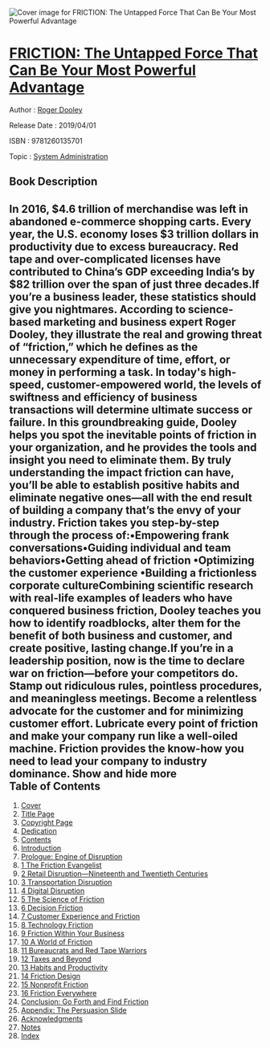 ![Cover image for FRICTION: The Untapped Force That Can Be Your Most Powerful Advantage](https://imgdetail.ebookreading.net/cover/cover/system_admin/EB9781260135701.jpg)

[FRICTION: The Untapped Force That Can Be Your Most Powerful Advantage](https://ebookreading.net/view/book/FRICTION%3A+The+Untapped+Force+That+Can+Be+Your+Most+Powerful+Advantage-EB9781260135701_1.html "FRICTION: The Untapped Force That Can Be Your Most Powerful Advantage")
====================================================================================================================

Author : [Roger Dooley](https://ebookreading.net/search/author/Roger+Dooley)

Release Date : 2019/04/01

ISBN : 9781260135701

Topic : [System Administration](https://ebookreading.net/search/category/system-administration)

Book Description
-----------------

 In 2016, $4.6 trillion of merchandise was left in abandoned e-commerce shopping carts. Every year, the U.S. economy loses $3 trillion dollars in productivity due to excess bureaucracy. Red tape and over-complicated licenses have contributed to China’s GDP exceeding India’s by $82 trillion over the span of just three decades.If you’re a business leader, these statistics should give you nightmares. According to science-based marketing and business expert Roger Dooley, they illustrate the real and growing threat of “friction,” which he defines as the unnecessary expenditure of time, effort, or money in performing a task. In today's high-speed, customer-empowered world, the levels of swiftness and efficiency of business transactions will determine ultimate success or failure. In this groundbreaking guide, Dooley helps you spot the inevitable points of friction in your organization, and he provides the tools and insight you need to eliminate them. By truly understanding the impact friction can have, you’ll be able to establish positive habits and eliminate negative ones—all with the end result of building a company that’s the envy of your industry. Friction takes you step-by-step through the process of:•Empowering frank conversations•Guiding individual and team behaviors•Getting ahead of friction •Optimizing the customer experience •Building a frictionless corporate cultureCombining scientific research with real-life examples of leaders who have conquered business friction, Dooley teaches you how to identify roadblocks, alter them for the benefit of both business and customer, and create positive, lasting change.If you’re in a leadership position, now is the time to declare war on friction—before your competitors do. Stamp out ridiculous rules, pointless procedures, and meaningless meetings. Become a relentless advocate for the customer and for minimizing customer effort. Lubricate every point of friction and make your company run like a well-oiled machine. Friction provides the know-how you need to lead your company to industry dominance.         Show and hide more                
Table of Contents
-----------------

1. [Cover](https://ebookreading.net/view/book/FRICTION%3A+The+Untapped+Force+That+Can+Be+Your+Most+Powerful+Advantage-EB9781260135701_1.html)
1. [Title Page](https://ebookreading.net/view/book/FRICTION%3A+The+Untapped+Force+That+Can+Be+Your+Most+Powerful+Advantage-EB9781260135701_3.html)
1. [Copyright Page](https://ebookreading.net/view/book/FRICTION%3A+The+Untapped+Force+That+Can+Be+Your+Most+Powerful+Advantage-EB9781260135701_4.html)
1. [Dedication](https://ebookreading.net/view/book/FRICTION%3A+The+Untapped+Force+That+Can+Be+Your+Most+Powerful+Advantage-EB9781260135701_5.html)
1. [Contents](https://ebookreading.net/view/book/FRICTION%3A+The+Untapped+Force+That+Can+Be+Your+Most+Powerful+Advantage-EB9781260135701_6.html)
1. [Introduction](https://ebookreading.net/view/book/FRICTION%3A+The+Untapped+Force+That+Can+Be+Your+Most+Powerful+Advantage-EB9781260135701_7.html#intro)
1. [Prologue: Engine of Disruption](https://ebookreading.net/view/book/FRICTION%3A+The+Untapped+Force+That+Can+Be+Your+Most+Powerful+Advantage-EB9781260135701_8.html#prologue)
1. [1 The Friction Evangelist](https://ebookreading.net/view/book/FRICTION%3A+The+Untapped+Force+That+Can+Be+Your+Most+Powerful+Advantage-EB9781260135701_9.html#ch1)
1. [2 Retail Disruption—Nineteenth and Twentieth Centuries](https://ebookreading.net/view/book/FRICTION%3A+The+Untapped+Force+That+Can+Be+Your+Most+Powerful+Advantage-EB9781260135701_10.html#ch2)
1. [3 Transportation Disruption](https://ebookreading.net/view/book/FRICTION%3A+The+Untapped+Force+That+Can+Be+Your+Most+Powerful+Advantage-EB9781260135701_11.html#ch3)
1. [4 Digital Disruption](https://ebookreading.net/view/book/FRICTION%3A+The+Untapped+Force+That+Can+Be+Your+Most+Powerful+Advantage-EB9781260135701_12.html#ch4)
1. [5 The Science of Friction](https://ebookreading.net/view/book/FRICTION%3A+The+Untapped+Force+That+Can+Be+Your+Most+Powerful+Advantage-EB9781260135701_13.html#ch5)
1. [6 Decision Friction](https://ebookreading.net/view/book/FRICTION%3A+The+Untapped+Force+That+Can+Be+Your+Most+Powerful+Advantage-EB9781260135701_14.html#ch6)
1. [7 Customer Experience and Friction](https://ebookreading.net/view/book/FRICTION%3A+The+Untapped+Force+That+Can+Be+Your+Most+Powerful+Advantage-EB9781260135701_15.html#ch7)
1. [8 Technology Friction](https://ebookreading.net/view/book/FRICTION%3A+The+Untapped+Force+That+Can+Be+Your+Most+Powerful+Advantage-EB9781260135701_16.html#ch8)
1. [9 Friction Within Your Business](https://ebookreading.net/view/book/FRICTION%3A+The+Untapped+Force+That+Can+Be+Your+Most+Powerful+Advantage-EB9781260135701_17.html#ch9)
1. [10 A World of Friction](https://ebookreading.net/view/book/FRICTION%3A+The+Untapped+Force+That+Can+Be+Your+Most+Powerful+Advantage-EB9781260135701_18.html#ch10)
1. [11 Bureaucrats and Red Tape Warriors](https://ebookreading.net/view/book/FRICTION%3A+The+Untapped+Force+That+Can+Be+Your+Most+Powerful+Advantage-EB9781260135701_19.html#ch11)
1. [12 Taxes and Beyond](https://ebookreading.net/view/book/FRICTION%3A+The+Untapped+Force+That+Can+Be+Your+Most+Powerful+Advantage-EB9781260135701_20.html#ch12)
1. [13 Habits and Productivity](https://ebookreading.net/view/book/FRICTION%3A+The+Untapped+Force+That+Can+Be+Your+Most+Powerful+Advantage-EB9781260135701_21.html#ch13)
1. [14 Friction Design](https://ebookreading.net/view/book/FRICTION%3A+The+Untapped+Force+That+Can+Be+Your+Most+Powerful+Advantage-EB9781260135701_22.html#ch14)
1. [15 Nonprofit Friction](https://ebookreading.net/view/book/FRICTION%3A+The+Untapped+Force+That+Can+Be+Your+Most+Powerful+Advantage-EB9781260135701_23.html#ch15)
1. [16 Friction Everywhere](https://ebookreading.net/view/book/FRICTION%3A+The+Untapped+Force+That+Can+Be+Your+Most+Powerful+Advantage-EB9781260135701_24.html#ch16)
1. [Conclusion: Go Forth and Find Friction](https://ebookreading.net/view/book/FRICTION%3A+The+Untapped+Force+That+Can+Be+Your+Most+Powerful+Advantage-EB9781260135701_25.html#conclusion)
1. [Appendix: The Persuasion Slide](https://ebookreading.net/view/book/FRICTION%3A+The+Untapped+Force+That+Can+Be+Your+Most+Powerful+Advantage-EB9781260135701_26.html#app)
1. [Acknowledgments](https://ebookreading.net/view/book/FRICTION%3A+The+Untapped+Force+That+Can+Be+Your+Most+Powerful+Advantage-EB9781260135701_27.html#ack)
1. [Notes](https://ebookreading.net/view/book/FRICTION%3A+The+Untapped+Force+That+Can+Be+Your+Most+Powerful+Advantage-EB9781260135701_28.html#notes)
1. [Index](https://ebookreading.net/view/book/FRICTION%3A+The+Untapped+Force+That+Can+Be+Your+Most+Powerful+Advantage-EB9781260135701_29.html#index)
